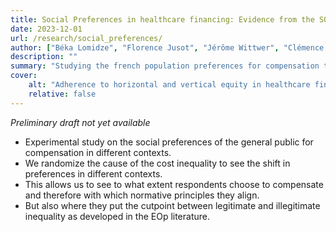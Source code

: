 ```yaml
---
title: Social Preferences in healthcare financing: Evidence from the SOPHEA survey
date: 2023-12-01
url: /research/social_preferences/
author: ["Béka Lomidze", "Florence Jusot", "Jérôme Wittwer", "Clémence Thébaut"]
description: "" 
summary: "Studying the french population preferences for compensation through healthcare in different contexts"
cover:
    alt: "Adherence to horizontal and vertical equity in healthcare financing"
    relative: false
---
```


*Preliminary draft not yet available*
    
- Experimental study on the social preferences of the general public for compensation in different contexts.
- We randomize the cause of the cost inequality to see the shift in preferences in different contexts.
- This allows us to see to what extent respondents choose to compensate and therefore with which normative principles they align.
- But also where they put the cutpoint between legitimate and illegitimate inequality as developed in the EOp literature.
